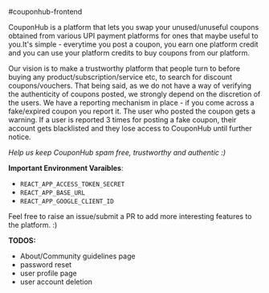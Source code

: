 #couponhub-frontend

CouponHub is a platform that lets you swap your unused/unuseful coupons obtained from various UPI payment platforms for ones that maybe useful to you.It's simple - everytime you post a coupon, you earn one platform credit and you can use your platform credits to buy coupons from our platform.

Our vision is to make a trustworthy platform that people turn to before buying any product/subscription/service etc, to search for discount coupons/vouchers. That being said, as we do not have a way of verifying the authenticity of coupons posted, we strongly depend on the discretion of the users. We have a reporting mechanism in place - if you come across a fake/expired coupon you report it. The user who posted the coupon gets a warning. If a user is reported 3 times for posting a fake coupon, their account gets blacklisted and they lose access to CouponHub until further notice.

_Help us keep CouponHub spam free, trustworthy and authentic :)_

**Important Environment Varaibles**:

- `REACT_APP_ACCESS_TOKEN_SECRET`
- `REACT_APP_BASE_URL`
- `REACT_APP_GOOGLE_CLIENT_ID`

Feel free to raise an issue/submit a PR to add more interesting features to the platform. :)

**TODOS:**

- About/Community guidelines page
- password reset
- user profile page
- user account deletion
